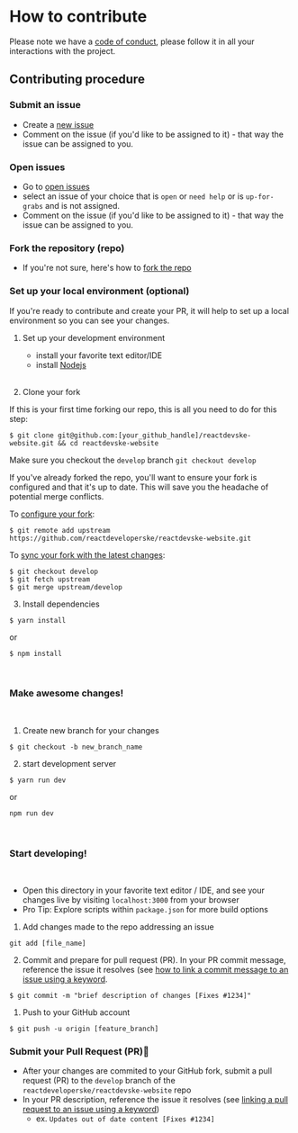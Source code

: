 # How to contribute

Please note we have a [code of conduct](https://github.com/reactdeveloperske/reactdevske-website/blob/main/CODE_OF_CONDUCT.md), please follow it in all your interactions with the project.

## Contributing procedure

### Submit an issue

- Create a [new issue](https://github.com/reactdeveloperske/reactdevske-website/issues)
- Comment on the issue (if you'd like to be assigned to it) - that way the issue can be assigned to you.

### Open issues

- Go to [open issues](https://github.com/reactdeveloperske/reactdevske-website/issues)
- select an issue of your choice that is `open` or `need help` or is `up-for-grabs` and is not assigned.
- Comment on the issue (if you'd like to be assigned to it) - that way the issue can be assigned to you.

### Fork the repository (repo)

- If you're not sure, here's how to [fork the repo](https://help.github.com/en/articles/fork-a-repo)

### Set up your local environment (optional)

If you're ready to contribute and create your PR, it will help to set up a local environment so you can see your changes.

1. Set up your development environment

   - install your favorite text editor/IDE
   - install [Nodejs](nodejs.org)

   <br>

2. Clone your fork

If this is your first time forking our repo, this is all you need to do for this step:

```
$ git clone git@github.com:[your_github_handle]/reactdevske-website.git && cd reactdevske-website
```

Make sure you checkout the `develop` branch `git checkout develop`

If you've already forked the repo, you'll want to ensure your fork is configured and that it's up to date. This will save you the headache of potential merge conflicts.

To [configure your fork](https://docs.github.com/en/github/collaborating-with-issues-and-pull-requests/configuring-a-remote-for-a-fork):

```
$ git remote add upstream https://github.com/reactdeveloperske/reactdevske-website.git
```

To [sync your fork with the latest changes](https://docs.github.com/en/github/collaborating-with-issues-and-pull-requests/syncing-a-fork):

```
$ git checkout develop
$ git fetch upstream
$ git merge upstream/develop
```

3. Install dependencies

```
$ yarn install
```

or

```
$ npm install
```

<br>

### Make awesome changes!

<br>

1. Create new branch for your changes

```
$ git checkout -b new_branch_name
```

2. start development server

```
$ yarn run dev
```

or

```
npm run dev
```

<br>

### Start developing!

<br>

- Open this directory in your favorite text editor / IDE, and see your changes live by visiting `localhost:3000` from your browser
- Pro Tip: Explore scripts within `package.json` for more build options

1. Add changes made to the repo addressing an issue
```
git add [file_name]
```
2. Commit and prepare for pull request (PR). In your PR commit message, reference the issue it resolves (see [how to link a commit message to an issue using a keyword](https://docs.github.com/en/free-pro-team@latest/github/managing-your-work-on-github/linking-a-pull-request-to-an-issue#linking-a-pull-request-to-an-issue-using-a-keyword).

```
$ git commit -m "brief description of changes [Fixes #1234]"
```

1. Push to your GitHub account

```
$ git push -u origin [feature_branch]
```

### Submit your Pull Request (PR)🚀

- After your changes are commited to your GitHub fork, submit a pull request (PR) to the `develop` branch of the `reactdeveloperske/reactdevske-website` repo
- In your PR description, reference the issue it resolves (see [linking a pull request to an issue using a keyword](https://docs.github.com/en/free-pro-team@latest/github/managing-your-work-on-github/linking-a-pull-request-to-an-issue#linking-a-pull-request-to-an-issue-using-a-keyword))
  - ex. `Updates out of date content [Fixes #1234]`

